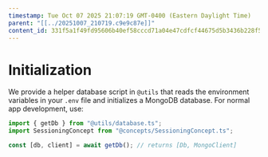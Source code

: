 ```yaml
---
timestamp: Tue Oct 07 2025 21:07:19 GMT-0400 (Eastern Daylight Time)
parent: "[[../20251007_210719.c9e9c87e]]"
content_id: 331f5a1f49fd95606b40ef58cccd71a04e47cdfcf44675d5b3436b228f56e77a
---
```


# Initialization

We provide a helper database script in `@utils` that reads the environment
variables in your `.env` file and initializes a MongoDB database. For normal app
development, use:

```typescript
import { getDb } from "@utils/database.ts";
import SessioningConcept from "@concepts/SessioningConcept.ts";

const [db, client] = await getDb(); // returns [Db, MongoClient]
```
